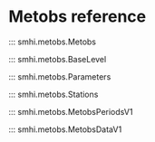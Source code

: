 # Metobs reference

::: smhi.metobs.Metobs

::: smhi.metobs.BaseLevel

::: smhi.metobs.Parameters

::: smhi.metobs.Stations

::: smhi.metobs.MetobsPeriodsV1

::: smhi.metobs.MetobsDataV1
